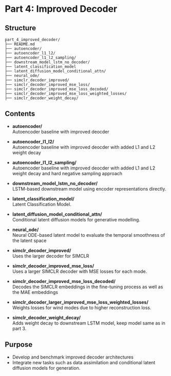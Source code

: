 # Part 4: Improved Decoder

## Structure

```
part_4_improved_decoder/
├── README.md
├── autoencoder/
├── autoencoder_l1_l2/
├── autoencoder_l1_l2_sampling/
├── downstream_model_lstm_no_decoder/
├── latent_classification_model
├── latent_diffusion_model_conditional_attn/
├── neural_ode/
├── simclr_decoder_improved/
├── simclr_decoder_improved_mse_loss/
├── simclr_decoder_improved_mse_loss_decoded/
├── simclr_decoder_improved_mse_loss_weighted_losses/
├── simclr_decoder_weight_decay/
```

## Contents

- **autoencoder/**  
  Autoencoder baseline with improved deocder

- **autoencoder_l1_l2/**  
  Autoencoder baseline with improved deocder with added L1 and L2 weight decay

- **autoencoder_l1_l2_sampling/**  
  Autoencoder baseline with improved deocder with added L1 and L2 weight decay and hard negative sampling approach

- **downstream_model_lstm_no_decoder/**  
  LSTM-based downstream model using encoder representations directly.

- **latent_classification_model/**  
  Latent Classification Model. 

- **latent_diffusion_model_conditional_attn/**  
  Conditional latent diffusion models for generative modelling. 

- **neural_ode/**  
  Neural ODE-based latent model to evaluate the temporal smoothness of the latent space 

- **simclr_decoder_improved/**  
  Uses the larger decoder for SIMCLR

- **simclr_decoder_improved_mse_loss/**  
  Uses a larger SIMCLR decoder with MSE losses for each mode. 

- **simclr_decoder_improved_mse_loss_decoded/**   
  Decodes the SIMCLR embeddings in the fine-tuning process as well as the MAE embeddings

- **simclr_decoder_larger_improved_mse_loss_weighted_losses/**  
  Weights losses for wind modes due to higher reconstruction loss.

- **simclr_decoder_weight_decay/**  
  Adds weight decay to downstream LSTM model, keep model same as in part 3.


## Purpose

- Develop and benchmark improved decoder architectures
- Integrate new tasks such as data assimilation and conditional latent diffusion models for generation.